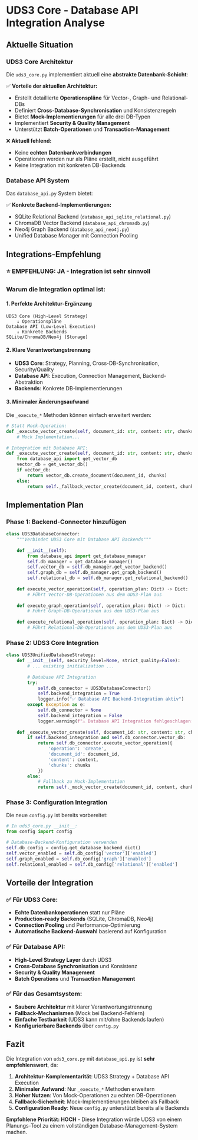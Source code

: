# UDS3 Core - Database API Integration Analyse

## Aktuelle Situation

### UDS3 Core Architektur
Die `uds3_core.py` implementiert aktuell eine **abstrakte Datenbank-Schicht**:

✅ **Vorteile der aktuellen Architektur:**
- Erstellt detaillierte **Operationspläne** für Vector-, Graph- und Relational-DBs
- Definiert **Cross-Database-Synchronisation** und Konsistenzregeln
- Bietet **Mock-Implementierungen** für alle drei DB-Typen
- Implementiert **Security & Quality Management**
- Unterstützt **Batch-Operationen** und **Transaction-Management**

❌ **Aktuell fehlend:**
- Keine **echten Datenbankverbindungen**
- Operationen werden nur als Pläne erstellt, nicht ausgeführt
- Keine Integration mit konkreten DB-Backends

### Database API System
Das `database_api.py` System bietet:

✅ **Konkrete Backend-Implementierungen:**
- SQLite Relational Backend (`database_api_sqlite_relational.py`)
- ChromaDB Vector Backend (`database_api_chromadb.py`) 
- Neo4j Graph Backend (`database_api_neo4j.py`)
- Unified Database Manager mit Connection Pooling

## Integrations-Empfehlung

### ⭐ **EMPFEHLUNG: JA - Integration ist sehr sinnvoll**

### Warum die Integration optimal ist:

#### 1. **Perfekte Architektur-Ergänzung**
```
UDS3 Core (High-Level Strategy)
    ↓ Operationspläne
Database API (Low-Level Execution)
    ↓ Konkrete Backends
SQLite/ChromaDB/Neo4j (Storage)
```

#### 2. **Klare Verantwortungstrennung**
- **UDS3 Core**: Strategy, Planning, Cross-DB-Synchronisation, Security/Quality
- **Database API**: Execution, Connection Management, Backend-Abstraktion
- **Backends**: Konkrete DB-Implementierungen

#### 3. **Minimaler Änderungsaufwand**
Die `_execute_*` Methoden können einfach erweitert werden:

```python
# Statt Mock-Operation:
def _execute_vector_create(self, document_id: str, content: str, chunks: List[str]) -> Dict:
    # Mock Implementation...
    
# Integration mit Database API:
def _execute_vector_create(self, document_id: str, content: str, chunks: List[str]) -> Dict:
    from database_api import get_vector_db
    vector_db = get_vector_db()
    if vector_db:
        return vector_db.create_document(document_id, chunks)
    else:
        return self._fallback_vector_create(document_id, content, chunks)
```

## Implementation Plan

### Phase 1: Backend-Connector hinzufügen
```python
class UDS3DatabaseConnector:
    """Verbindet UDS3 Core mit Database API Backends"""
    
    def __init__(self):
        from database_api import get_database_manager
        self.db_manager = get_database_manager()
        self.vector_db = self.db_manager.get_vector_backend()
        self.graph_db = self.db_manager.get_graph_backend() 
        self.relational_db = self.db_manager.get_relational_backend()
    
    def execute_vector_operation(self, operation_plan: Dict) -> Dict:
        # Führt Vector-DB-Operationen aus dem UDS3-Plan aus
        
    def execute_graph_operation(self, operation_plan: Dict) -> Dict:
        # Führt Graph-DB-Operationen aus dem UDS3-Plan aus
        
    def execute_relational_operation(self, operation_plan: Dict) -> Dict:
        # Führt Relational-DB-Operationen aus dem UDS3-Plan aus
```

### Phase 2: UDS3 Core Integration
```python
class UDS3UnifiedDatabaseStrategy:
    def __init__(self, security_level=None, strict_quality=False):
        # ... existing initialization ...
        
        # Database API Integration
        try:
            self.db_connector = UDS3DatabaseConnector()
            self.backend_integration = True
            logger.info("✅ Database API Backend-Integration aktiv")
        except Exception as e:
            self.db_connector = None
            self.backend_integration = False
            logger.warning(f"⚠️ Database API Integration fehlgeschlagen: {e}")
    
    def _execute_vector_create(self, document_id: str, content: str, chunks: List[str]) -> Dict:
        if self.backend_integration and self.db_connector.vector_db:
            return self.db_connector.execute_vector_operation({
                'operation': 'create',
                'document_id': document_id,
                'content': content,
                'chunks': chunks
            })
        else:
            # Fallback zu Mock-Implementation
            return self._mock_vector_create(document_id, content, chunks)
```

### Phase 3: Configuration Integration
Die neue `config.py` ist bereits vorbereitet:

```python
# In uds3_core.py __init__:
from config import config

# Database-Backend-Konfiguration verwenden
self.db_config = config.get_database_backend_dict()
self.vector_enabled = self.db_config['vector']['enabled']
self.graph_enabled = self.db_config['graph']['enabled']
self.relational_enabled = self.db_config['relational']['enabled']
```

## Vorteile der Integration

### ✅ **Für UDS3 Core:**
- **Echte Datenbankoperationen** statt nur Pläne
- **Production-ready Backends** (SQLite, ChromaDB, Neo4j)
- **Connection Pooling** und Performance-Optimierung
- **Automatische Backend-Auswahl** basierend auf Konfiguration

### ✅ **Für Database API:**
- **High-Level Strategy Layer** durch UDS3
- **Cross-Database Synchronisation** und Konsistenz
- **Security & Quality Management**
- **Batch Operations** und **Transaction Management**

### ✅ **Für das Gesamtsystem:**
- **Saubere Architektur** mit klarer Verantwortungstrennung
- **Fallback-Mechanismen** (Mock bei Backend-Fehlern)
- **Einfache Testbarkeit** (UDS3 kann mit/ohne Backends laufen)
- **Konfigurierbare Backends** über `config.py`

## Fazit

Die Integration von `uds3_core.py` mit `database_api.py` ist **sehr empfehlenswert**, da:

1. **Architektur-Komplementarität**: UDS3 Strategy + Database API Execution
2. **Minimaler Aufwand**: Nur `_execute_*` Methoden erweitern
3. **Hoher Nutzen**: Von Mock-Operationen zu echten DB-Operationen
4. **Fallback-Sicherheit**: Mock-Implementierungen bleiben als Fallback
5. **Configuration Ready**: Neue `config.py` unterstützt bereits alle Backends

**Empfohlene Priorität: HOCH** - Diese Integration würde UDS3 von einem Planungs-Tool zu einem vollständigen Database-Management-System machen.